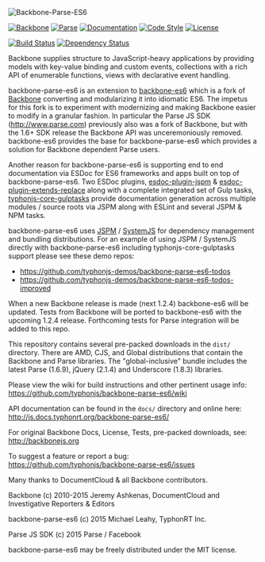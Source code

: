 ![Backbone-Parse-ES6](http://i.imgur.com/VNuAXXX.png)

[![Backbone](https://img.shields.io/badge/backbone-1.2.3-yellowgreen.svg?style=flat)](https://github.com/jashkenas/backbone)
[![Parse](https://img.shields.io/badge/parse-1.6.9-yellowgreen.svg?style=flat)](https://github.com/ParsePlatform/Parse-SDK-JS)
[![Documentation](http://js.typhonrt.org/docs/backbone-parse-es6/badge.svg)](http://js.typhonrt.org/docs/backbone-parse-es6/)
[![Code Style](https://img.shields.io/badge/code%20style-allman-yellowgreen.svg?style=flat)](https://en.wikipedia.org/wiki/Indent_style#Allman_style)
[![License](https://img.shields.io/badge/license-MIT-yellowgreen.svg?style=flat)](https://github.com/typhonjs/backbone-parse-es6/blob/master/LICENSE)

[![Build Status](https://travis-ci.org/typhonjs/backbone-parse-es6.svg?branch=master)](https://travis-ci.org/typhonjs/backbone-parse-es6)
[![Dependency Status](https://www.versioneye.com/user/projects/5627b8ff36d0ab0019000f7b/badge.svg?style=flat)](https://www.versioneye.com/user/projects/5627b8ff36d0ab0019000f7b)

Backbone supplies structure to JavaScript-heavy applications by providing models with key-value binding and custom events, collections with a rich API of enumerable functions, views with declarative event handling.

backbone-parse-es6 is an extension to [backbone-es6](https://github.com/typhonjs/backbone-es6) which is a fork of [Backbone](https://github.com/jashkenas/backbone) converting and modularizing it into idiomatic ES6. The impetus for this fork is to experiment with modernizing and making Backbone easier to modify in a granular fashion. In particular the Parse JS SDK (http://www.parse.com) previously also was a fork of Backbone, but with the 1.6+ SDK release the Backbone API was unceremoniously removed. backbone-es6 provides the base for backbone-parse-es6  which provides a solution for Backbone dependent Parse users. 

Another reason for backbone-parse-es6 is supporting end to end documentation via ESDoc for ES6 frameworks and apps built on top of backbone-parse-es6. Two ESDoc plugins, [esdoc-plugin-jspm](https://github.com/typhonjs/esdoc-plugin-jspm) & [esdoc-plugin-extends-replace](https://github.com/typhonjs/esdoc-plugin-extends-replace) along with a complete integrated set of Gulp tasks, [typhonjs-core-gulptasks](https://github.com/typhonjs/typhonjs-core-gulptasks) provide documentation generation across multiple modules / source roots via JSPM along with ESLint and several JSPM & NPM tasks.

backbone-parse-es6 uses [JSPM](http://www.jspm.io) / [SystemJS](https://github.com/systemjs/systemjs) for dependency management and bundling distributions. For an example of using JSPM / SystemJS directly with backbone-parse-es6 including typhonjs-core-gulptasks support please see these demo repos:
- https://github.com/typhonjs-demos/backbone-parse-es6-todos
- https://github.com/typhonjs-demos/backbone-parse-es6-todos-improved

When a new Backbone release is made (next 1.2.4) backbone-es6 will be updated. Tests from Backbone will be ported to backbone-es6 with the upcoming 1.2.4 release. Forthcoming tests for Parse integration will be added to this repo. 

This repository contains several pre-packed downloads in the `dist/` directory. There are AMD, CJS, and Global distributions that contain the Backbone and Parse libraries. The "global-inclusive" bundle includes the latest Parse (1.6.9), jQuery (2.1.4) and Underscore (1.8.3) libraries.

Please view the wiki for build instructions and other pertinent usage info:
https://github.com/typhonjs/backbone-parse-es6/wiki

API documentation can be found in the `docs/` directory and online here:
http://js.docs.typhonrt.org/backbone-parse-es6/

For original Backbone Docs, License, Tests, pre-packed downloads, see:
http://backbonejs.org

To suggest a feature or report a bug:
https://github.com/typhonjs/backbone-parse-es6/issues

Many thanks to DocumentCloud & all Backbone contributors.

Backbone (c) 2010-2015 Jeremy Ashkenas, DocumentCloud and Investigative Reporters & Editors

backbone-parse-es6 (c) 2015 Michael Leahy, TyphonRT Inc. 

Parse JS SDK (c) 2015 Parse / Facebook 

backbone-parse-es6 may be freely distributed under the MIT license.
